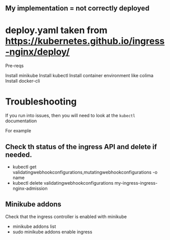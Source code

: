 ## My implementation = not correctly deployed

# deploy.yaml taken from https://kubernetes.github.io/ingress-nginx/deploy/

Pre-reqs

Install minikube
Install kubectl
Install container environment like colima
Install docker-cli

# Troubleshooting

If you run into issues, then you will need to look at the `kubectl` documentation


For example
## Check th status of the ingress API and delete if needed.
* kubectl get validatingwebhookconfigurations,mutatingwebhookconfigurations -o name
* kubectl delete validatingwebhookconfigurations my-ingress-ingress-nginx-admission

## Minikube addons
Check that the ingress controller is enabled with minikube
* minikube addons list
* sudo minikube addons enable ingress
